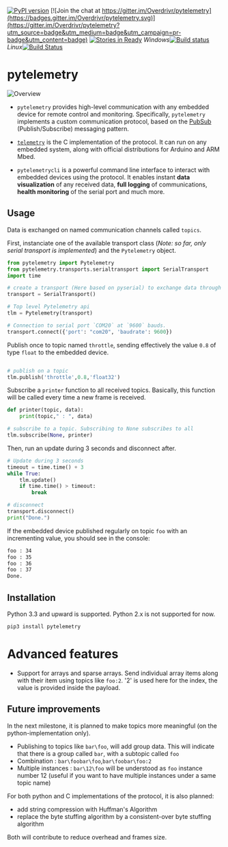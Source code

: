 [![PyPI version](https://badge.fury.io/py/pytelemetry.svg)](https://badge.fury.io/py/pytelemetry) [![Join the chat at https://gitter.im/Overdrivr/pytelemetry](https://badges.gitter.im/Overdrivr/pytelemetry.svg)](https://gitter.im/Overdrivr/pytelemetry?utm_source=badge&utm_medium=badge&utm_campaign=pr-badge&utm_content=badge) [![Stories in Ready](https://badge.waffle.io/Overdrivr/pytelemetrycli.svg?label=ready&title=Ready)](http://waffle.io/Overdrivr/pytelemetrycli)
*Windows*[![Build status](https://ci.appveyor.com/api/projects/status/03jtmphrld6k185v/branch/master?svg=true&passingText=master%20:%20OK&failingText=master%20:%20fail&pendingText=master%20:%20pending)](https://ci.appveyor.com/project/Overdrivr/pytelemetry/branch/master)
*Linux*[![Build Status](https://travis-ci.org/Overdrivr/pytelemetry.svg?branch=master)](https://travis-ci.org/Overdrivr/pytelemetry)
# pytelemetry

![Overview](https://raw.githubusercontent.com/Overdrivr/Telemetry/master/pubsub_overview.png)

* `pytelemetry` provides high-level communication with any embedded device for
remote control and monitoring.
Specifically, `pytelemetry` implements a custom communication protocol, based on
the [PubSub](https://en.wikipedia.org/wiki/Publish%E2%80%93subscribe_pattern)
(Publish/Subscribe) messaging pattern.

* [`telemetry`](https://github.com/Overdrivr/telemetry) is the C implementation
of the protocol. It can run on any embedded system, along with official
distributions for Arduino and ARM Mbed.

* `pytelemetrycli` is a powerful command line interface to interact with
embedded devices using the protocol. It enables instant **data visualization**
of any received data, **full logging** of communications, **health monitoring**
of the serial port and much more.


## Usage
Data is exchanged on named communication channels called `topics`.

First, instanciate one of the available transport class (*Note: so far, only serial transport is implemented*) and the `Pytelemetry` object.

```python
from pytelemetry import Pytelemetry
from pytelemetry.transports.serialtransport import SerialTransport
import time

# create a transport (Here based on pyserial) to exchange data through serial port
transport = SerialTransport()

# Top level Pytelemetry api
tlm = Pytelemetry(transport)

# Connection to serial port `COM20` at `9600` bauds.
transport.connect({'port': "com20", 'baudrate': 9600})

```

Publish once to topic named `throttle`, sending effectively the value `0.8` of type `float` to the embedded device.

```python

# publish on a topic
tlm.publish('throttle',0.8,'float32')

```

Subscribe a `printer` function to all received topics.
Basically, this function will be called every time a new frame is received.

``` python
def printer(topic, data):
    print(topic," : ", data)

# subscribe to a topic. Subscribing to None subscribes to all
tlm.subscribe(None, printer)
```

Then, run an update during 3 seconds and disconnect after.

```python
# Update during 3 seconds
timeout = time.time() + 3
while True:
    tlm.update()
    if time.time() > timeout:
        break

# disconnect
transport.disconnect()
print("Done.")
```
If the embedded device published regularly on topic `foo` with an incrementing value, you should see in the console:

```bash
foo : 34
foo : 35
foo : 36
foo : 37
Done.
```

## Installation
Python 3.3 and upward is supported. Python 2.x is not supported for now.

```bash
pip3 install pytelemetry
```

# Advanced features

* Support for arrays and sparse arrays. Send individual array items along with their item using topics like `foo:2`. '2' is used here for the index, the value is provided inside the payload.

## Future improvements

In the next milestone, it is planned to make topics more meaningful (on the python-implementation only).

* Publishing to topics like `bar\foo`, will add group data. This will indicate that there is a group called `bar`, with a subtopic called `foo`
* Combination : `bar\foobar\foo`,`bar\foobar\foo:2`
* Multiple instances : `bar\12\foo` will be understood as `foo` instance number 12 (useful if you want to have multiple instances under a same topic name)

For both python and C implementations of the protocol, it is also planned:
* add string compression with Huffman's Algorithm
* replace the byte stuffing algorithm by a consistent-over byte stuffing algorithm

 Both will contribute to reduce overhead and frames size.
